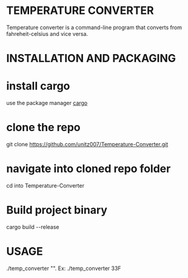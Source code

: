 # TEMPERATURE CONVERTER

Temperature converter is a command-line program that converts from fahreheit-celsius and vice versa.

# INSTALLATION AND PACKAGING

# install cargo
use the package manager [cargo](https://doc.rust-lang.org/cargo/getting-started/installation.html)
# clone the repo
git clone https://github.com/unitz007/Temperature-Converter.git
# navigate into cloned repo folder 
cd into Temperature-Converter
# Build project binary
cargo build --release

# USAGE
./temp_converter "<Temperature>". Ex: ./temp_converter 33F

